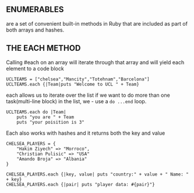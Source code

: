 ## ENUMERABLES
are a set of convenient built-in methods in Ruby that are included as part of both arrays and hashes.


## THE EACH METHOD
Calling #each on an array will iterate through that array and will yield each element to a code block
```
UCLTEAMS = ["chelsea","Mancity","Totehnam","Barcelona"]
UCLTEAMS.each {|Team|puts "Welcome to UCL " + Team}

```
each allows us to iterate over the list
if we want to do more than one task(multi-line block) in the list, we - use a `do ...end` loop.
```
UCLTEAMS.each do |Team|
    puts "you are " + Team
    puts "your poisition is 3"
```

Each also works with hashes and it returns both the key and value
```
CHELSEA_PLAYERS = {
    "Hakim Ziyech" => "Morroco",
    "Christian Pulisic" => "USA"
    "Amando Broja" => "Albania"
}

CHELSEA_PLAYERS.each {|key, value| puts "country:" + value + " Name: " + key}
CHELSEA_PLAYERS.each {|pair| puts "player data: #{pair}"}
```